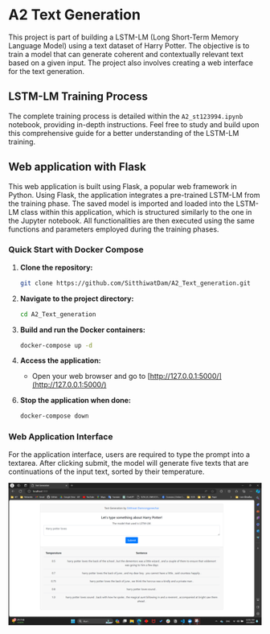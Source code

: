 # A2 Text Generation

This project is part of building a LSTM-LM (Long Short-Term Memory Language Model) using a text dataset of Harry Potter. The
objective is to train a model that can generate coherent and contextually relevant text based on a given
input. The project also involves creating a web interface for the text generation.

## LSTM-LM Training Process
The complete training process is detailed within the `A2_st123994.ipynb` notebook, providing in-depth instructions. Feel free to study and build upon this comprehensive guide for a better understanding of the LSTM-LM training.


## Web application with Flask
This web application is built using Flask, a popular web framework in Python. Using Flask, the application integrates a pre-trained LSTM-LM from the training phase. The saved model is imported and loaded into the LSTM-LM class within this application, which is structured similarly to the one in the Jupyter notebook. All functionalities are then executed using the same functions and parameters employed during the training phases.

### Quick Start with Docker Compose

1. **Clone the repository:**
    ```bash
    git clone https://github.com/SitthiwatDam/A2_Text_generation.git
    ```

2. **Navigate to the project directory:**
    ```bash
    cd A2_Text_generation
    ```

3. **Build and run the Docker containers:**
    ```bash
    docker-compose up -d
    ```

4. **Access the application:**
    - Open your web browser and go to [http://127.0.0.1:5000/](http://127.0.0.1:5000/)

<!-- 5. **Submit a search:**
    - Enter a word in the text area.
    - Click the "Submit" button. -->

6. **Stop the application when done:**
    ```bash
    docker-compose down
    ```

### Web Application Interface
For the application interface, users are required to type the prompt into a textarea. After clicking submit, the model will generate five texts that are continuations of the input text, sorted by their temperature.

![Web application interface](./a2.png)



